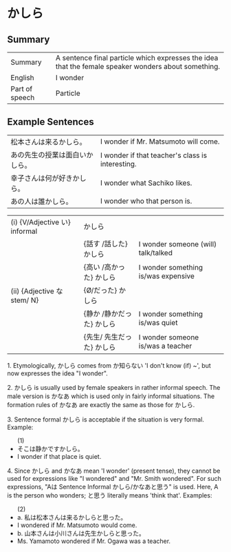 # かしら

## Summary

<table><tr>   <td>Summary</td>   <td>A sentence final particle which expresses the idea that the female speaker wonders about something.</td></tr><tr>   <td>English</td>   <td>I wonder</td></tr><tr>   <td>Part of speech</td>   <td>Particle</td></tr></table>

## Example Sentences

<table><tr>   <td>松本さんは来るかしら。</td>   <td>I wonder if Mr. Matsumoto will come.</td></tr><tr>   <td>あの先生の授業は面白いかしら。</td>   <td>I wonder if that teacher's class is interesting.</td></tr><tr>   <td>幸子さんは何が好きかしら。</td>   <td>I wonder what Sachiko likes.</td></tr><tr>   <td>あの人は誰かしら。</td>   <td>I wonder who that person is.</td></tr></table>

<table class="table"><tbody><tr class="tr head"><td class="td"><span class="numbers">(i)</span> <span> <span class="bold">{V/Adjective い}    informal</span></span></td><td class="td"><span class="concept">かしら</span> </td><td class="td"><span>&nbsp;</span></td></tr><tr class="tr"><td class="td"><span>&nbsp;</span></td><td class="td"><span>{話す /話した} <span class="concept">かしら</span></span></td><td class="td"><span>I    wonder someone (will) talk/talked</span></td></tr><tr class="tr"><td class="td"><span>&nbsp;</span></td><td class="td"><span>{高い /高かった} <span class="concept">かしら</span></span></td><td class="td"><span>I    wonder something is/was expensive</span></td></tr><tr class="tr head"><td class="td"><span class="numbers">(ii)</span> <span> <span class="bold">{Adjective な stem/   N}</span></span></td><td class="td"><span>{</span><span class="concept">Ø</span><span>/<span class="concept">だった</span>} <span class="concept">かしら</span></span></td><td class="td"><span>&nbsp;</span></td></tr><tr class="tr"><td class="td"><span>&nbsp;</span></td><td class="td"><span>{静か /静か<span class="concept">だった</span>} <span class="concept">かしら</span></span></td><td class="td"><span>I    wonder something is/was quiet</span></td></tr><tr class="tr"><td class="td"><span>&nbsp;</span></td><td class="td"><span>{先生/    先生<span class="concept">だった</span>} <span class="concept">かしら</span></span></td><td class="td"><span>I    wonder someone is/was a teacher</span></td></tr></tbody></table>

<p>1. Etymologically, <span class="cloze">かしら</span> comes from か知らない 'I don't know (if) ~', but now expresses the idea "I wonder".</p>  <p>2. <span class="cloze">かしら</span> is usually used by female speakers in rather informal speech. The male version is かなあ which is used only in fairly informal situations. The formation rules of かなあ are exactly the same as those for <span class="cloze">かしら</span>.</p>  <p>3. Sentence formal <span class="cloze">かしら</span> is acceptable if the situation is very formal. Example:</p>  <ul>(1) <li>そこは静かです<span class="cloze">かしら</span>。</li> <li>I wonder if that place is quiet.</li> </ul>  <p>4. Since <span class="cloze">かしら</span> and かなあ mean 'I wonder' (present tense), they cannot be used for expressions like "I wondered" and "Mr. Smith wondered". For such expressions, "Aは Sentence Informal <span class="cloze">かしら</span>/かなあと思う" is used. Here, A is the person who wonders; と思う literally means 'think that'. Examples:</p>  <ul>(2)  <li>a. 私は松本さんは来る<span class="cloze">かしら</span>と思った。</li> <li>I wondered if Mr. Matsumoto would come.</li> <div class="divide"></div> <li>b. 山本さんは小川さんは先生<span class="cloze">かしら</span>と思った。</li> <li>Ms. Yamamoto wondered if Mr. Ogawa was a teacher.</li> </ul>

